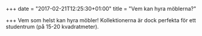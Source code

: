 +++
date = "2017-02-21T12:25:30+01:00"
title = "Vem kan hyra möblerna?"

+++
Vem som helst kan hyra möbler! Kollektionerna är dock perfekta för ett studentrum (på 15-20 kvadratmeter).
